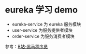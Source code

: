 # eureka 学习 demo

- eureka-service 为 eureka 服务模块
- user-service 为服务提供者模块
- order-service 为服务消费者模块

参考：[B站-黑马程序员](https://www.bilibili.com/video/BV1LQ4y127n4?spm_id_from=333.337.search-card.all.click&vd_source=f46f487a38531c298d4fcdf33dc45ec9)